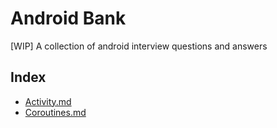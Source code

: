 # Android Bank
[WIP] A collection of android interview questions and answers

## Index
* [Activity.md](https://github.com/mnaswinpro/android-bank/blob/main/android/Activity.md)
* [Coroutines.md](https://github.com/mnaswinpro/android-bank/blob/main/kotlin/Coroutine.md)

